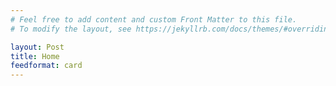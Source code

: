 ```yaml
---
# Feel free to add content and custom Front Matter to this file.
# To modify the layout, see https://jekyllrb.com/docs/themes/#overriding-theme-defaults

layout: Post
title: Home
feedformat: card
---
```

